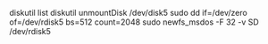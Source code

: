 diskutil list
diskutil unmountDisk /dev/disk5
sudo dd if=/dev/zero of=/dev/rdisk5 bs=512 count=2048
sudo newfs_msdos -F 32 -v SD /dev/rdisk5